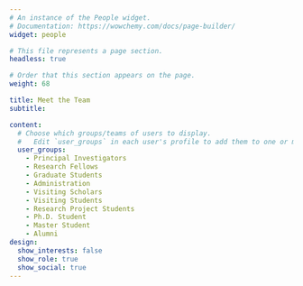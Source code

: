 ```yaml
---
# An instance of the People widget.
# Documentation: https://wowchemy.com/docs/page-builder/
widget: people

# This file represents a page section.
headless: true

# Order that this section appears on the page.
weight: 68

title: Meet the Team
subtitle:

content:
  # Choose which groups/teams of users to display.
  #   Edit `user_groups` in each user's profile to add them to one or more of these groups.
  user_groups:
    - Principal Investigators
    - Research Fellows
    - Graduate Students
    - Administration
    - Visiting Scholars
    - Visiting Students
    - Research Project Students
    - Ph.D. Student
    - Master Student
    - Alumni
design:
  show_interests: false
  show_role: true
  show_social: true
---
```

